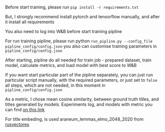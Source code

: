 Before start training, please run ```pip install -r requirements.txt```

But, I strongly recommend install pytorch and tensorflow manually, and after it install all requirements  

You also need to log into W&B before start training pipline

For run training pipline, please run python ```run_pipline.py --config_file pipline_config/config.json``` you also can customise training parameters in ```pipline_config/config.json``` 

After starting, pipline do all needed for train job - prepared dataset, train model, calculate metrics, and load model with best score to W&B

If you want start particular part of the pipline separately, you can just run particular script manually, 
with the required parameters, or just set to ```false``` all steps, 
which are not needed, in this moment in  ```pipline_config/config.json```

As a metric, I chose mean cosine similarity, between ground truth titles, and titles generated by models. Experiments log, and models with metric you can find [on this link](https://wandb.ai/blizd/mt-t5-ria-news?workspace=user-blizd)

For title embeding, is used araneum_lemmas_elmo_2048_2020 from  [rusvectores](https://rusvectores.org/ru/models/)
 